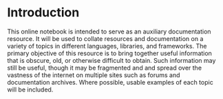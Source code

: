 # Introduction

This online notebook is intended to serve as an auxiliary documentation resource. It will be used to collate resources and documentation on a variety of topics in different languages, libraries, and frameworks. The primary objective of this resource is to bring together useful information that is obscure, old, or otherwise difficult to obtain. Such information may still be useful, though it may be fragmented and and spread over the vastness of the internet on multiple sites such as forums and documentation archives. Where possible, usable examples of each topic will be included.

